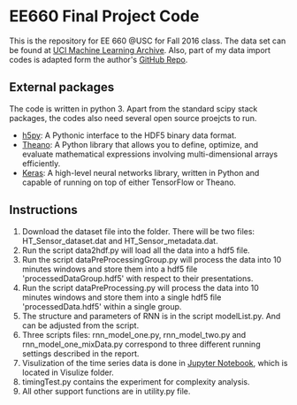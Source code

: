 # EE660 Final Project Code

This is the repository for EE 660 @USC for Fall 2016 class. The data set can be found at [UCI Machine Learning Archive]. Also, part of my data import codes is adapted form the author's [GitHub Repo].

## External packages
The code is written in python 3. Apart from the standard scipy stack packages, the codes also need several open source proejcts to run.
* [h5py]: A Pythonic interface to the HDF5 binary data format.
* [Theano]: A Python library that allows you to define, optimize, and evaluate mathematical expressions involving multi-dimensional arrays efficiently.
* [Keras]: A high-level neural networks library, written in Python and capable of running on top of either TensorFlow or Theano.

## Instructions
1. Download the dataset file into the folder. There will be two files: HT_Sensor_dataset.dat and HT_Sensor_metadata.dat.
2. Run the script data2hdf.py will load all the data into a hdf5 file.
3. Run the script dataPreProcessingGroup.py will process the data into 10 minutes windows and store them into a hdf5 file 'processedDataGroup.hdf5' with respect to their presentations.
4. Run the script dataPreProcessing.py will process the data into 10 minutes windows and store them into a single hdf5 file 'processedData.hdf5' within a single group.
5. The structure and parameters of RNN is in the script modelList.py. And can be adjusted from the script.
6. Three scripts files: rnn_model_one.py, rnn_model_two.py and rnn_model_one_mixData.py correspond to three different running settings described in the report.
7. Visulization of the time series data is done in [Jupyter Notebook], which is located in Visulize folder.
8. timingTest.py contains the experiment for complexity analysis.
9. All other support functions are in utility.py file.

[UCI Machine Learning Archive]: <https://archive.ics.uci.edu/ml/datasets/Gas+sensors+for+home+activity+monitoring>
[GitHub Repo]: <https://github.com/thmosqueiro/ENose-Decorr_Humdt_Temp>
[h5py]: <http://www.h5py.org/>
[Theano]: <http://deeplearning.net/software/theano/>
[Keras]: <https://keras.io/>
[Jupyter Notebook]: <http://jupyter.org/>
